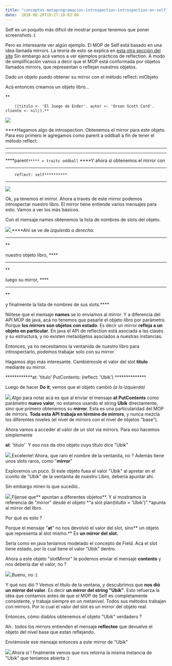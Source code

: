 ```yaml
---
title: "conceptos-metaprogramacion-introspection-introspection-en-self"
date:  2018-06-20T19:27:10-03:00
---
```



Self es un poquito más dificil de mostrar porque tenemos que poner screenshots :(

Pero es interesante ver algún ejemplo.
El MOP de Self está basado en una idea llamada mirrors. La teoría de esto se explica en [esta otra sección del site](conceptos-mirrors)
Sin embargo acá vamos a ver ejemplos prácticos de reflection.
A modo de simplificación vamos a decir que el MOP está conformada por objetos llamados mirrors, que representan o reflejan nuestros objetos.

Dado un objeto puedo obtener su mirror con el método reflect: miObjeto

Acá entonces creamos un objeto libro...

**

        (|titulo <- 'El Juego de Ender'. autor <- 'Orson Scott Card'. cliente <- nil|).**



[![](https://sites.google.com/site/programacionhm/_/rsrc/1316819143473/conceptos/metaprogramacion/meta-self1.png)
](conceptos-metaprogramacion-meta-self1-png?attredirects=0)

****Hagamos algo de introspection. Obtenemos el mirror para este objeto. Para eso primero le agregamos como parent a oddball a fin de tener el método reflect:
**********

******

****parent`***** = traits oddball`
****Y ahora sí obtenemos el mirror con

**************

        reflect: self**********

****



[![](https://sites.google.com/site/programacionhm/_/rsrc/1316819835015/conceptos/metaprogramacion/meta-self2.png)
](conceptos-metaprogramacion-meta-self2-png?attredirects=0)

Ok, ya tenemos el mirror. Ahora a través de este mirror podemos introspectar nuestro libro.
El mirror tiene entiende varios mensajes para esto.
Vamos a ver los más básicos.

Con el mensaje names obtenemos la lista de nombres de slots del objeto.


[![](https://sites.google.com/site/programacionhm/_/rsrc/1316819976226/conceptos/metaprogramacion/meta-self3-slotNames.png)
](conceptos-metaprogramacion-meta-self3-slotNames-png?attredirects=0)
****Ahí se ve de *izquierda a derecha*: 

* **

**

nuestro objeto libro, ****

* **

**

luego su mirror, ****

* **

**

y finalmente la lista de nombres de sus slots.****

Nótese que el mensaje **names** se lo enviamos al mirror. Y a diferencia del API MOP de java, acá no tenemos que pasarle el objeto *libro* por parámetro. Porque **los mirrors son objetos con estado**. Es decir un mirror **refleja a un objeto en particular**. En java el API de reflection está asociada a las clases y su estructura, y no existen metaobjetos asociados a nuestras instancias.

Entonces, ya no necesitamos la ventanida de nuestro libro para introspectarlo, podemos trabajar solo con su mirror.

Hagamos algo más interesante. Cambiémosle el valor del slot **titulo** mediante su mirror.


************at: 'titulo' PutContents: (reflect: 'Ubik')
        **************

Luego de hacer **Do it**, vemos que el objeto cambió *(a la izquierda)*


[![](https://sites.google.com/site/programacionhm/_/rsrc/1316820302861/conceptos/metaprogramacion/meta-self4-atPutContents.png)
](conceptos-metaprogramacion-meta-self4-atPutContents-png?attredirects=0)
Algo para notar acá es que al enviar el mensaje **at PutContents** como parámetro **nuevo valor**, no estamos usando el string **Ubik** directamente, sino que primero obtenemos su **mirror**. Esta es una particularidad del MOP de mirrors. **Toda esta API trabaja en término de mirrors**, y nunca mezcla los diferentes niveles (el nivel de mirrors con el nivel de objetos "base").

Ahora vamos a acceder al valor de un slot via mirrors.
Para eso hacemos simplemente


**at**: 'titulo'`
Y eso nos da otro objeto cuyo título dice "Ubik"


[![](https://sites.google.com/site/programacionhm/_/rsrc/1316821528492/conceptos/metaprogramacion/meta-self5-at1.png)
](conceptos-metaprogramacion-meta-self5-at1-png?attredirects=0)
Excelente!
Ahora, que raro el nombre de la ventanita, no ? Además tiene unos slots raros, como "**mirror**"

Exploremos un poco.
Si este objeto fuea el valor "Ubik" al apretar en el iconito de "Ubik" de la ventanita de nuestro Libro, debería apuntar ahí.

Sin embargo miren lo que sucedió..


[![](https://sites.google.com/site/programacionhm/_/rsrc/1316821696101/conceptos/metaprogramacion/meta-self-at2.png)
](conceptos-metaprogramacion-meta-self-at2-png?attredirects=0)
Fíjense que** apuntan a diferentes objetos**. Y si mostramos la referencia de "mirror" desde el objeto *"a slot plan(titutlo = 'Ubik')" *apunta al mirror del libro.

Por qué es esto ?

Porque el mensaje "**at**" no nos devolvió el valor del slot, sino** un objeto que representa al slot mismo.** Es **un mirror del slot.**

Sería como en java teníamos modelado el concepto de Field. Acá el slot tiene estado, por lo cual tiene el valor "Ubik" dentro.

Ahora a este objeto "slotMirror" le podemos enviar el mensaje **contents** y nos debería dar el valor, no ?


[![](https://sites.google.com/site/programacionhm/_/rsrc/1316822089012/conceptos/metaprogramacion/meta-self-at3.png)
](conceptos-metaprogramacion-meta-self-at3-png?attredirects=0)
Bueno, no :(

Y qué nos dió ? Vemos el título de la ventana, y descubrimos que **nos dió un mirror del valor**. Es decir **un mirror del string "Ubik"**.
Esto refuerza la idea que contamos antes de que el MOP de Self es completamente consistente, y trabaja siempre en un metanivel. Todos sus métodos trabajan con mirrors. Por lo cual el valor del slot es un mirror del objeto real.

Entonces, cómo diablos obtenemos el objeto "Ubik" verdadero ?

Ah.. todos los mirrors entienden el mensaje **reflectee** que devuelve el objeto del nivel base que estan reflejando.

Enviémosle ese mensaje entonces a este mirror de "Ubik"


[![](https://sites.google.com/site/programacionhm/_/rsrc/1316822288042/conceptos/metaprogramacion/meta-self-at4.png)
](conceptos-metaprogramacion-meta-self-at4-png?attredirects=0)
Ahora sí ! finalmente vemos que nos retorna la misma instancia de "Ubik" que teníamos abierta :)